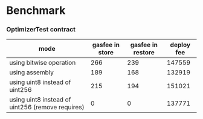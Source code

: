 # Benchmark

 ### OptimizerTest contract

| mode | gasfee in store | gasfee in restore | deploy fee |
| ------ | ------ | ------ | ------ |
| using bitwise operation |  266 | 239 | 147559 |
| using assembly |  189 | 168 | 132919 |
| using uint8 instead of uint256 |  215 | 194 | 151021 |
| using uint8 instead of uint256 (remove requires) |  0 | 0 | 137771 |

